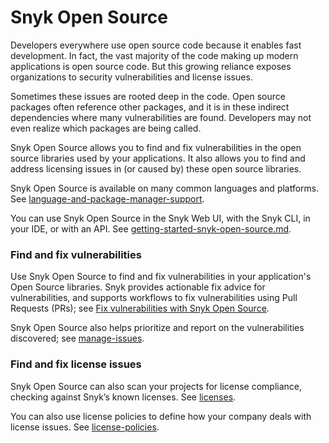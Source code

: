 # Snyk Open Source

Developers everywhere use open source code because it enables fast development. In fact, the vast majority of the code making up modern applications is open source code. But this growing reliance exposes organizations to security vulnerabilities and license issues.

Sometimes these issues are rooted deep in the code. Open source packages often reference other packages, and it is in these indirect dependencies where many vulnerabilities are found. Developers may not even realize which packages are being called.

Snyk Open Source allows you to find and fix vulnerabilities in the open source libraries used by your applications. It also allows you to find and address licensing issues in (or caused by) these open source libraries.

Snyk Open Source is available on many common languages and platforms. See [language-and-package-manager-support](language-and-package-manager-support/ "mention").

You can use Snyk Open Source in the Snyk Web UI, with the Snyk CLI, in your IDE, or with an API. See [getting-started-snyk-open-source.md](getting-started-snyk-open-source.md "mention").

### Find and fix vulnerabilities

Use Snyk Open Source to find and fix vulnerabilities in your application's Open Source libraries. Snyk provides actionable fix advice for vulnerabilities, and supports workflows to fix vulnerabilities using Pull Requests (PRs); see [Fix vulnerabilities with Snyk Open Source](open-source-basics/).

Snyk Open Source also helps prioritize and report on the vulnerabilities discovered; see [manage-issues](../../features/manage-issues/ "mention").

### Find and fix license issues

Snyk Open Source can also scan your projects for license compliance, checking against Snyk’s known licenses. See [licenses](licenses/ "mention").

You can also use license policies to define how your company deals with license issues. See [license-policies](license-policies/ "mention").
